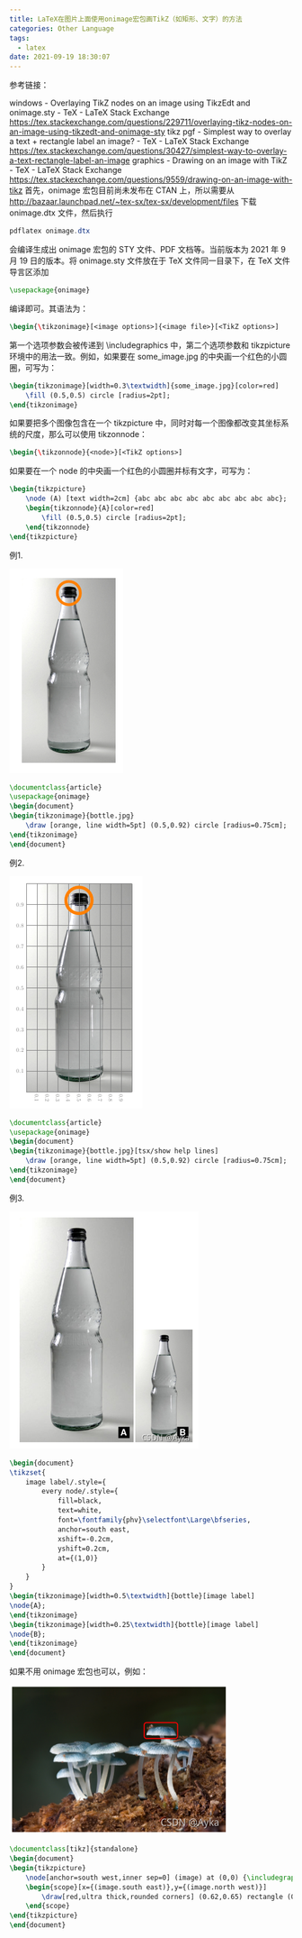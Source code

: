 ```yaml
---
title: LaTeX在图片上面使用onimage宏包画TikZ（如矩形、文字）的方法
categories: Other Language
tags:
  - latex
date: 2021-09-19 18:30:07
---
```


参考链接：

windows - Overlaying TikZ nodes on an image using TikzEdt and onimage.sty - TeX - LaTeX Stack Exchange
https://tex.stackexchange.com/questions/229711/overlaying-tikz-nodes-on-an-image-using-tikzedt-and-onimage-sty
tikz pgf - Simplest way to overlay a text + rectangle label an image? - TeX - LaTeX Stack Exchange
https://tex.stackexchange.com/questions/30427/simplest-way-to-overlay-a-text-rectangle-label-an-image
graphics - Drawing on an image with TikZ - TeX - LaTeX Stack Exchange
https://tex.stackexchange.com/questions/9559/drawing-on-an-image-with-tikz
首先，onimage 宏包目前尚未发布在 CTAN 上，所以需要从 http://bazaar.launchpad.net/~tex-sx/tex-sx/development/files 下载 onimage.dtx 文件，然后执行

```powershell
pdflatex onimage.dtx
```

会编译生成出 onimage 宏包的 STY 文件、PDF 文档等。当前版本为 2021 年 9 月 19 日的版本。将 onimage.sty 文件放在于 TeX 文件同一目录下，在 TeX 文件导言区添加

```latex
\usepackage{onimage}
```

编译即可。其语法为：

```latex
\begin{\tikzonimage}[<image options>]{<image file>}[<TikZ options>]
```

第一个选项参数会被传递到 \includegraphics 中，第二个选项参数和 tikzpicture 环境中的用法一致。例如，如果要在 some_image.jpg 的中央画一个红色的小圆圈，可写为：

```latex
\begin{tikzonimage}[width=0.3\textwidth]{some_image.jpg}[color=red]
    \fill (0.5,0.5) circle [radius=2pt];
\end{tikzonimage}
```

如果要把多个图像包含在一个 tikzpicture 中，同时对每一个图像都改变其坐标系统的尺度，那么可以使用 tikzonnode：

```latex
\begin{\tikzonnode}{<node>}[<TikZ options>]
```

如果要在一个 node 的中央画一个红色的小圆圈并标有文字，可写为：

```latex
\begin{tikzpicture}
    \node (A) [text width=2cm] {abc abc abc abc abc abc abc abc abc};
    \begin{tikzonnode}{A}[color=red]
        \fill (0.5,0.5) circle [radius=2pt];
    \end{tikzonnode}
\end{tikzpicture}
```

例1.

![img](2021-09/20210919182427195.png)

```latex
\documentclass{article}
\usepackage{onimage}
\begin{document}
\begin{tikzonimage}{bottle.jpg}
    \draw [orange, line width=5pt] (0.5,0.92) circle [radius=0.75cm];
\end{tikzonimage}
\end{document}
```

例2.

![img](2021-09/20210919182622207.png)

```latex
\documentclass{article}
\usepackage{onimage}
\begin{document}
\begin{tikzonimage}{bottle.jpg}[tsx/show help lines]
    \draw [orange, line width=5pt] (0.5,0.92) circle [radius=0.75cm];
\end{tikzonimage}
\end{document}
```

例3.

![img](2021-09/20210919182643974.png)

```latex
\begin{document}
\tikzset{
    image label/.style={
        every node/.style={
            fill=black,
            text=white,
            font=\fontfamily{phv}\selectfont\Large\bfseries,
            anchor=south east,
            xshift=-0.2cm,
            yshift=0.2cm,
            at={(1,0)}
        }
    }
}
\begin{tikzonimage}[width=0.5\textwidth]{bottle}[image label]
\node{A};
\end{tikzonimage}
\begin{tikzonimage}[width=0.25\textwidth]{bottle}[image label]
\node{B};
\end{tikzonimage}
\end{document}
```

如果不用 onimage 宏包也可以，例如：

![img](2021-09/20210919182921571.png)

```latex
\documentclass[tikz]{standalone}
\begin{document}
\begin{tikzpicture}
    \node[anchor=south west,inner sep=0] (image) at (0,0) {\includegraphics[width=0.9\textwidth]{some_image.jpg}};
    \begin{scope}[x={(image.south east)},y={(image.north west)}]
        \draw[red,ultra thick,rounded corners] (0.62,0.65) rectangle (0.78,0.75);
    \end{scope}
\end{tikzpicture}
\end{document}
```
